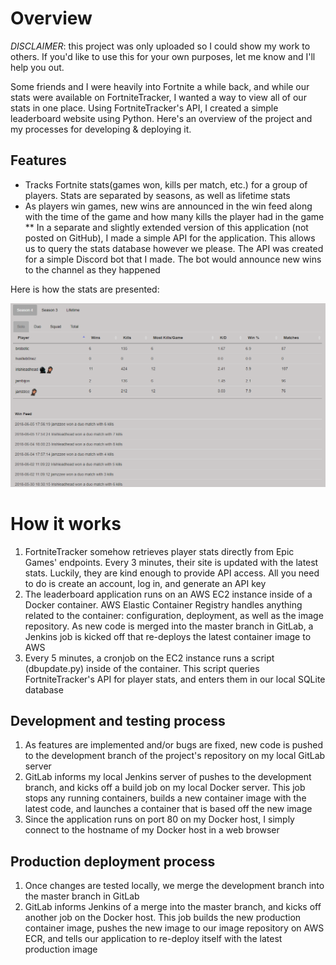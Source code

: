 # Overview

*DISCLAIMER*: this project was only uploaded so I could show my work to others. If you'd like to use this for your own purposes, let me know and I'll help you out.

Some friends and I were heavily into Fortnite a while back, and while our stats were available on FortniteTracker, I wanted a way to view all of our stats in one place. Using FortniteTracker's API, I created a simple leaderboard website using Python. Here's an overview of the project and my processes for developing & deploying it.

## Features

* Tracks Fortnite stats(games won, kills per match, etc.) for a group of players. Stats are separated by seasons, as well as lifetime stats
* As players win games, new wins are announced in the win feed along with the time of the game and how many kills the player had in the game
** In a separate and slightly extended version of this application (not posted on GitHub), I made a simple API for the application. This allows us to query the stats database however we please. The API was created for a simple Discord bot that I made. The bot would announce new wins to the channel as they happened

Here is how the stats are presented:

![Front Page](misc/leaderboard1_gh.png)

# How it works

1. FortniteTracker somehow retrieves player stats directly from Epic Games' endpoints. Every 3 minutes, their site is updated with the latest stats. Luckily, they are kind enough to provide API access. All you need to do is create an account, log in, and generate an API key
2. The leaderboard application runs on an AWS EC2 instance inside of a Docker container. AWS Elastic Container Registry handles anything related to the container: configuration, deployment, as well as the image repository. As new code is merged into the master branch in GitLab, a Jenkins job is kicked off that re-deploys the latest container image to AWS
3. Every 5 minutes, a cronjob on the EC2 instance runs a script (dbupdate.py) inside of the container. This script queries FortniteTracker's API for player stats, and enters them in our local SQLite database

## Development and testing process

1. As features are implemented and/or bugs are fixed, new code is pushed to the development branch of the project's repository on my local GitLab server
2. GitLab informs my local Jenkins server of pushes to the development branch, and kicks off a build job on my local Docker server. This job stops any running containers, builds a new container image with the latest code, and launches a container that is based off the new image
3. Since the application runs on port 80 on my Docker host, I simply connect to the hostname of my Docker host in a web browser

## Production deployment process

1. Once changes are tested locally, we merge the development branch into the master branch in GitLab
2. GitLab informs Jenkins of a merge into the master branch, and kicks off another job on the Docker host. This job builds the new production container image, pushes the new image to our image repository on AWS ECR, and tells our application to re-deploy itself with the latest production image
